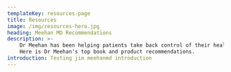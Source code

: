 ```yaml
---
templateKey: resources-page
title: Resources
image: /img/resources-hero.jpg
heading: Meehan MD Recommendations 
description: >-
    Dr Meehan has been helping patients take back control of their health for years.
    Here is Dr Meehan's top book and product recommendations. 
introduction: Testing jim meehanmd introduction
---
```


